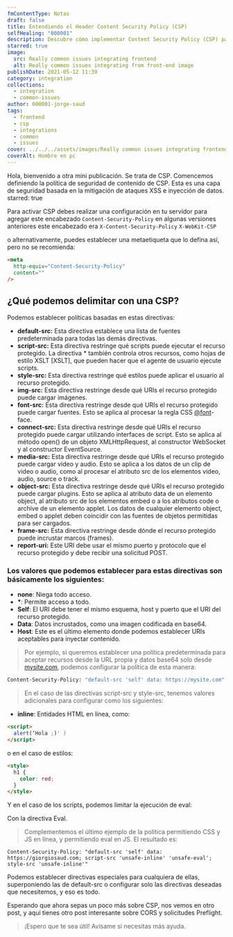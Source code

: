 ```yaml
---
fmContentType: Notas
draft: false
title: Entendiendo el Header Content Security Policy (CSP)
selfHealing: "000001"
description: Descubre cómo implementar Content Security Policy (CSP) para proteger tu sitio web de ataques XSS e inyección de datos.
starred: true
image:
  src: Really common issues integrating frontend
  alt: Really common issues integrating from front-end image
publishDate: 2021-05-12 11:39
category: integration
collections:
  - integration
  - common-issues
author: 000001-jorge-saud
tags:
  - frontend
  - csp
  - integrations
  - common
  - issues
cover: ../../../assets/images/Really common issues integrating frontend.webp
coverAlt: Hombre en pc
---
```


Hola, bienvenido a otra mini publicación. Se trata de CSP. Comencemos definiendo la política de seguridad de contenido de CSP. Esta es una capa de seguridad basada en la mitigación de ataques XSS e inyección de datos.
starred: true

Para activar CSP debes realizar una configuración en tu servidor para agregar este encabezado `Content-Security-Policy` en algunas versiones anteriores este encabezado era `X-Content-Security-Policy` `X-WebKit-CSP`

o alternativamente, puedes establecer una metaetiqueta que lo defina así, pero no se recomienda:

```html
<meta
  http-equiv="Content-Security-Policy"
  content=""
/>
```

## ¿Qué podemos delimitar con una CSP?

Podemos establecer políticas basadas en estas directivas:

- **default-src:** Esta directiva establece una lista de fuentes predeterminada para todas las demás directivas.
- **script-src:** Esta directiva restringe qué scripts puede ejecutar el recurso protegido. La directiva \* también controla otros recursos, como hojas de estilo XSLT \[XSLT\], que pueden hacer que el agente de usuario ejecute scripts.
- **style-src:** Esta directiva restringe qué estilos puede aplicar el usuario al recurso protegido.
- **img-src:** Esta directiva restringe desde qué URIs el recurso protegido puede cargar imágenes.
- **font-src:** Esta directiva restringe desde qué URIs el recurso protegido puede cargar fuentes. Esto se aplica al procesar la regla CSS [@font](https://hashnode.com/@font)\-face.
- **connect-src:** Esta directiva restringe desde qué URIs el recurso protegido puede cargar utilizando interfaces de script. Esto se aplica al método open() de un objeto XMLHttpRequest, al constructor WebSocket y al constructor EventSource.
- **media-src:** Esta directiva restringe desde qué URIs el recurso protegido puede cargar video y audio. Esto se aplica a los datos de un clip de video o audio, como al procesar el atributo src de los elementos video, audio, source o track.
- **object-src:** Esta directiva restringe desde qué URIs el recurso protegido puede cargar plugins. Esto se aplica al atributo data de un elemento object, al atributo src de los elementos embed o a los atributos code o archive de un elemento applet. Los datos de cualquier elemento object, embed o applet deben coincidir con las fuentes de objetos permitidas para ser cargados.
- **frame-src:** Esta directiva restringe desde dónde el recurso protegido puede incrustar marcos (frames).
- **report-uri:** Este URI debe usar el mismo puerto y protocolo que el recurso protegido y debe recibir una solicitud POST.

### Los valores que podemos establecer para estas directivas son básicamente los siguientes:

- **none**: Niega todo acceso.
- **\***: Permite acceso a todo.
- **Self**: El URI debe tener el mismo esquema, host y puerto que el URI del recurso protegido.
- **Data**: Datos incrustados, como una imagen codificada en base64.
- **Host**: Este es el último elemento donde podemos establecer URIs aceptables para inyectar contenido.

> Por ejemplo, si queremos establecer una política predeterminada para aceptar recursos desde la URL propia y datos base64 solo desde [mysite.com](https://mysite.com), podemos configurar la política de esta manera:

```bash
Content-Security-Policy: "default-src 'self' data: https://mysite.com"
```

> En el caso de las directivas script-src y style-src, tenemos valores adicionales para configurar como los siguientes:

- **inline**: Entidades HTML en línea, como:

```html
<script>
  alert(‘Hola ;)' )
</script>
```

o en el caso de estilos:

```html
<style>
  h1 {
    color: red;
  }
</style>
```

Y en el caso de los scripts, podemos limitar la ejecución de eval:

Con la directiva Eval.

> Complementemos el último ejemplo de la política permitiendo CSS y JS en línea, y permitiendo eval en JS. El resultado es:

```
Content-Security-Policy: "default-src 'self' data: https://giorgiosaud.com; script-src 'unsafe-inline' 'unsafe-eval'; style-src 'unsafe-inline'"
```

Podemos establecer directivas especiales para cualquiera de ellas, superponiendo las de default-src o configurar solo las directivas deseadas que necesitemos, y eso es todo.

Esperando que ahora sepas un poco más sobre CSP, nos vemos en otro post, y aquí tienes otro post interesante sobre CORS y solicitudes Preflight.

> ¡Espero que te sea útil! Avísame si necesitas más ayuda.
